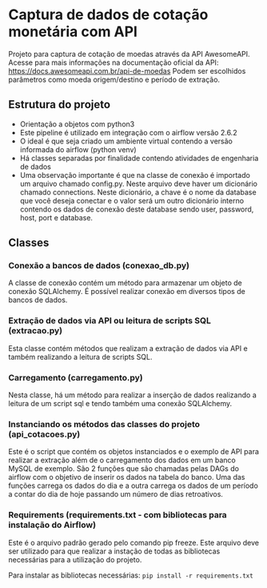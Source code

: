 # Captura de dados de cotação monetária com API

Projeto para captura de cotação de moedas através da API AwesomeAPI. Acesse para mais informações na documentação oficial da API: https://docs.awesomeapi.com.br/api-de-moedas
Podem ser escolhidos parâmetros como moeda origem/destino e período de extração.

## Estrutura do projeto
- Orientação a objetos com python3
- Este pipeline é utilizado em integração com o airflow versão 2.6.2
- O ideal é que seja criado um ambiente virtual contendo a versão informada do airflow (python venv)
- Há classes separadas por finalidade contendo atividades de engenharia de dados
- Uma observação importante é que na classe de conexão é importado um arquivo chamado config.py. Neste arquivo deve haver um dicionário chamado connections. Neste dicionário, a chave é o nome da database que você deseja conectar e o valor será um outro dicionário interno contendo os dados de conexão deste database sendo user, password, host, port e database.

## Classes

### Conexão a bancos de dados (conexao_db.py)
A classe de conexão contém um método para armazenar um objeto de conexão SQLAlchemy. É possível realizar conexão em diversos tipos de bancos de dados.

### Extração de dados via API ou leitura de scripts SQL (extracao.py)
Esta classe contém métodos que realizam a extração de dados via API e também realizando a leitura de scripts SQL. 

### Carregamento (carregamento.py)
Nesta classe, há um método para realizar a inserção de dados realizando a leitura de um script sql e tendo também uma conexão SQLAlchemy.

### Instanciando os métodos das classes do projeto (api_cotacoes.py)
Este é o script que contém os objetos instanciados e o exemplo de API para realizar a extração além de o carregamento dos dados em um banco MySQL de exemplo.
São 2 funções que são chamadas pelas DAGs do airflow com o objetivo de inserir os dados na tabela do banco. Uma das funções carrega os dados do dia e a outra carrega os dados de um período a contar do dia de hoje passando um número de dias retroativos.

### Requirements (requirements.txt - com bibliotecas para instalação do Airflow)
Este é o arquivo padrão gerado pelo comando pip freeze. Este arquivo deve ser utilizado para que realizar a instação de todas as bibliotecas necessárias para a utilização do projeto.

Para instalar as bibliotecas necessárias:
`pip install -r requirements.txt`